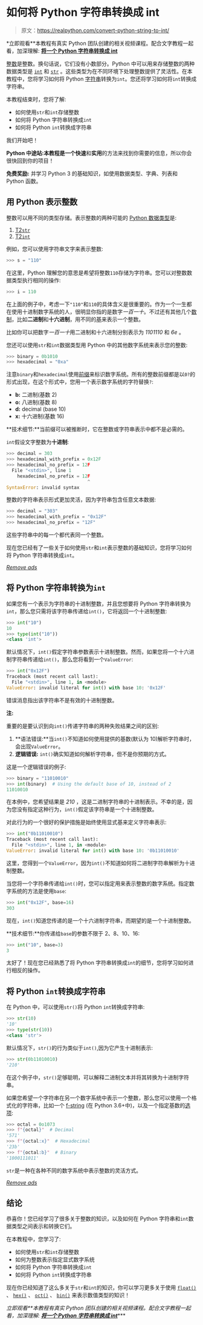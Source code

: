 # 如何将 Python 字符串转换成 int

> 原文：<https://realpython.com/convert-python-string-to-int/>

*立即观看**本教程有真实 Python 团队创建的相关视频课程。配合文字教程一起看，加深理解: [**将一个 Python 字符串转换成 int**](/courses/convert-python-string-int/)

[整数](https://en.wikipedia.org/wiki/Integer)是整数。换句话说，它们没有小数部分。Python 中可以用来存储整数的两种数据类型是 [`int`](https://realpython.com/python-data-types/#integers) 和 [`str`](https://realpython.com/python-data-types/#strings) 。这些类型为在不同环境下处理整数提供了灵活性。在本教程中，您将学习如何将 Python [字符串](https://realpython.com/python-strings/)转换为`int`。您还将学习如何将`int`转换成字符串。

本教程结束时，您将了解:

*   如何使用`str`和`int`存储整数
*   如何将 Python 字符串转换成`int`
*   如何将 Python `int`转换成字符串

我们开始吧！

**Python 中途站:**本教程是一个**快速**和**实用**的方法来找到你需要的信息，所以你会很快回到你的项目！

**免费奖励:** 并学习 Python 3 的基础知识，如使用数据类型、字典、列表和 Python 函数。

## 用 Python 表示整数

整数可以用不同的类型存储。表示整数的两种可能的 [Python 数据类型](https://realpython.com/python-data-types/)是:

1.  [T2`str`](https://docs.python.org/3/library/stdtypes.html#textseq)
2.  [T2`int`](https://docs.python.org/3/library/stdtypes.html#numeric-types-int-float-complex)

例如，您可以使用字符串文字来表示整数:

>>>

```py
>>> s = "110"
```

在这里，Python 理解您的意思是希望将整数`110`存储为字符串。您可以对整数数据类型执行相同的操作:

>>>

```py
>>> i = 110
```

在上面的例子中，考虑一下`"110"`和`110`的具体含义是很重要的。作为一个一生都在使用十进制数字系统的人，很明显你指的是数字*一百一十*。不过还有其他几个[数制](https://realpython.com/python-encodings-guide/#covering-all-the-bases-other-number-systems)，比如**二进制**和**十六进制**，用不同的[基](https://simple.wikipedia.org/wiki/Base_(mathematics))来表示一个整数。

比如你可以把数字*一百一十*用二进制和十六进制分别表示为 *1101110* 和 *6e* 。

您还可以使用`str`和`int`数据类型用 Python 中的其他数字系统来表示您的整数:

>>>

```py
>>> binary = 0b1010
>>> hexadecimal = "0xa"
```

注意`binary`和`hexadecimal`使用[前缀](https://docs.python.org/reference/lexical_analysis.html#integers)来标识数字系统。所有的整数前缀都是以`0?`的形式出现，在这个形式中，您用一个表示数字系统的字符替换`?`:

*   **b:** 二进制(基数 2)
*   **o:** 八进制(基数 8)
*   **d:** decimal (base 10)
*   **x:** 十六进制(基数 16)

**技术细节:**当前缀可以被推断时，它在整数或字符串表示中都不是必需的。

`int`假设文字整数为**十进制**:

>>>

```py
>>> decimal = 303
>>> hexadecimal_with_prefix = 0x12F
>>> hexadecimal_no_prefix = 12F
  File "<stdin>", line 1
    hexadecimal_no_prefix = 12F
                              ^
SyntaxError: invalid syntax
```

整数的字符串表示形式更加灵活，因为字符串包含任意文本数据:

>>>

```py
>>> decimal = "303"
>>> hexadecimal_with_prefix = "0x12F"
>>> hexadecimal_no_prefix = "12F"
```

这些字符串中的每一个都代表同一个整数。

现在您已经有了一些关于如何使用`str`和`int`表示整数的基础知识，您将学习如何将 Python 字符串转换成`int`。

[*Remove ads*](/account/join/)

## 将 Python 字符串转换为`int`

如果您有一个表示为字符串的十进制整数，并且您想要将 Python 字符串转换为`int`，那么您只需将该字符串传递给`int()`，它将返回一个十进制整数:

>>>

```py
>>> int("10")
10
>>> type(int("10"))
<class 'int'>
```

默认情况下，`int()`假定字符串参数表示十进制整数。然而，如果您将一个十六进制字符串传递给`int()`，那么您将看到一个`ValueError`:

>>>

```py
>>> int("0x12F")
Traceback (most recent call last):
  File "<stdin>", line 1, in <module>
ValueError: invalid literal for int() with base 10: '0x12F'
```

错误消息指出该字符串不是有效的十进制整数。

**注:**

重要的是要认识到向`int()`传递字符串的两种失败结果之间的区别:

1.  **语法错误:**当`int()`不知道如何使用提供的基数(默认为 10)解析字符串时，会出现`ValueError`。
2.  **逻辑错误:** `int()`确实知道如何解析字符串，但不是你预期的方式。

这是一个逻辑错误的例子:

>>>

```py
>>> binary = "11010010"
>>> int(binary)  # Using the default base of 10, instead of 2
11010010
```

在本例中，您希望结果是 *210* ，这是二进制字符串的十进制表示。不幸的是，因为您没有指定这种行为，`int()`假定该字符串是一个十进制整数。

对此行为的一个很好的保护措施是始终使用显式基来定义字符串表示:

>>>

```py
>>> int("0b11010010")
Traceback (most recent call last):
  File "<stdin>", line 1, in <module>
ValueError: invalid literal for int() with base 10: '0b11010010'
```

这里，您得到一个`ValueError`，因为`int()`不知道如何将二进制字符串解析为十进制整数。

当您将一个字符串传递给`int()`时，您可以指定用来表示整数的数字系统。指定数字系统的方法是使用`base`:

>>>

```py
>>> int("0x12F", base=16)
303
```

现在，`int()`知道您传递的是一个十六进制字符串，而期望的是一个十进制整数。

**技术细节:**你传递给`base`的参数不限于 2、8、10、16:

>>>

```py
>>> int("10", base=3)
3
```

太好了！现在您已经熟悉了将 Python 字符串转换成`int`的细节，您将学习如何进行相反的操作。

## 将 Python `int`转换成字符串

在 Python 中，可以使用`str()`将 Python `int`转换成字符串:

>>>

```py
>>> str(10)
'10'
>>> type(str(10))
<class 'str'>
```

默认情况下，`str()`的行为类似于`int()`,因为它产生十进制表示:

>>>

```py
>>> str(0b11010010)
'210'
```

在这个例子中，`str()`足够聪明，可以解释二进制文本并将其转换为十进制字符串。

如果您希望一个字符串在另一个数字系统中表示一个整数，那么您可以使用一个格式化的字符串，比如一个 [f-string](https://realpython.com/python-f-strings/) (在 Python 3.6+中)，以及一个指定基数的[选项](https://docs.python.org/library/string.html#format-specification-mini-language):

>>>

```py
>>> octal = 0o1073
>>> f"{octal}"  # Decimal
'571'
>>> f"{octal:x}"  # Hexadecimal
'23b'
>>> f"{octal:b}"  # Binary
'1000111011'
```

`str`是一种在各种不同的数字系统中表示整数的灵活方式。

[*Remove ads*](/account/join/)

## 结论

恭喜你！您已经学习了很多关于整数的知识，以及如何在 Python 字符串和`int`数据类型之间表示和转换它们。

在本教程中，您学习了:

*   如何使用`str`和`int`存储整数
*   如何为整数表示指定显式数字系统
*   如何将 Python 字符串转换成`int`
*   如何将 Python `int`转换成字符串

现在你已经知道了这么多关于`str`和`int`的知识，你可以学习更多关于使用 [`float()`](https://docs.python.org/3/library/functions.html#float) 、 [`hex()`](https://docs.python.org/3/library/functions.html#hex) 、 [`oct()`](https://docs.python.org/3/library/functions.html#oct) 、 [`bin()`](https://docs.python.org/3/library/functions.html#bin) 来表示数值类型的知识！

*立即观看**本教程有真实 Python 团队创建的相关视频课程。配合文字教程一起看，加深理解: [**将一个 Python 字符串转换成 int**](/courses/convert-python-string-int/)****